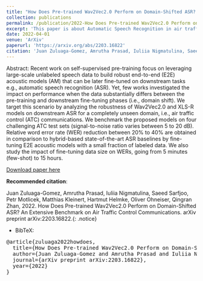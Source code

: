 ```yaml
---
title: "How Does Pre-trained Wav2Vec2.0 Perform on Domain-Shifted ASR? An Extensive Benchmark on Air Traffic Control Communications"
collection: publications
permalink: /publication/2022-How Does Pre-trained Wav2Vec2.0 Perform on Domain-Shifted
excerpt: 'This paper is about Automatic Speech Recognition in air traffic Control Communications'
date: 2022-04-01
venue: 'ArXiv'
paperurl: 'https://arxiv.org/abs/2203.16822'
citation: 'Juan Zuluaga-Gomez, Amrutha Prasad, Iuliia Nigmatulina, Saeed Sarfjoo, Petr Motlicek, Matthias Kleinert, Hartmut Helmke, Oliver Ohneiser, Qingran Zhan, 2022. How Does Pre-trained Wav2Vec2.0 Perform on Domain-Shifted ASR? An Extensive Benchmark on Air Traffic Control Communications. arXiv preprint arXiv:2203.16822.'
---
```


Abstract: Recent work on self-supervised pre-training focus on leveraging large-scale unlabeled speech data to build robust end-to-end (E2E) acoustic models (AM) that can be later fine-tuned on downstream tasks e.g., automatic speech recognition (ASR). Yet, few works investigated the impact on performance when the data substantially differs between the pre-training and downstream fine-tuning phases (i.e., domain shift). We target this scenario by analyzing the robustness of Wav2Vec2.0 and XLS-R models on downstream ASR for a completely unseen domain, i.e., air traffic control (ATC) communications. We benchmark the proposed models on four challenging ATC test sets (signal-to-noise ratio varies between 5 to 20 dB). Relative word error rate (WER) reduction between 20% to 40% are obtained in comparison to hybrid-based state-of-the-art ASR baselines by fine-tuning E2E acoustic models with a small fraction of labeled data. We also study the impact of fine-tuning data size on WERs, going from 5 minutes (few-shot) to 15 hours.


[Download paper here](https://arxiv.org/abs/2203.16822)

**Recommended citation**: 

Juan Zuluaga-Gomez, Amrutha Prasad, Iuliia Nigmatulina, Saeed Sarfjoo, Petr Motlicek, Matthias Kleinert, Hartmut Helmke, Oliver Ohneiser, Qingran Zhan, 2022. How Does Pre-trained Wav2Vec2.0 Perform on Domain-Shifted ASR? An Extensive Benchmark on Air Traffic Control Communications. arXiv preprint arXiv:2203.16822.{: .notice}

- BibTeX:

<pre>
@article{zuluaga2022howdoes,
  title={How Does Pre-trained Wav2Vec2.0 Perform on Domain-Shifted ASR? An Extensive Benchmark on Air Traffic Control Communications},
  author={Juan Zuluaga-Gomez and Amrutha Prasad and Iuliia Nigmatulina and Saeed Sarfjoo and Petr Motlicek and Matthias Kleinert and Hartmut Helmke and Oliver Ohneiser and Qingran Zhan},
  journal={arXiv preprint arXiv:2203.16822},
  year={2022}
}
</pre>